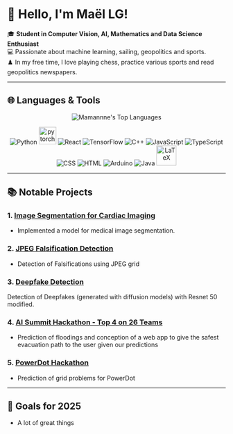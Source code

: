 # 👋 Hello, I'm Maël LG!

🎓 **Student in Computer Vision, AI, Mathematics and Data Science Enthusiast**  
💻 Passionate about machine learning, sailing, geopolitics and sports.  
♟️ In my free time, I love playing chess, practice various sports and read geopolitics newspapers.

---

## 🌐 Languages & Tools

<div align="center">
  <img src="https://github-readme-stats.vercel.app/api/top-langs/?username=Mamannne&theme=tokyonight&show_icons=true&hide_border=true&layout=compact" alt="Mamannne's Top Languages" />
</div>

<p align="center">
  <!-- Python -->
  <img src="https://img.icons8.com/color/48/000000/python.png" alt="Python" title="Python" />
  <!-- PyTorch -->
  <img src="https://cdn.jsdelivr.net/gh/devicons/devicon/icons/pytorch/pytorch-original.svg" height="40" alt="pytorch logo"  />
  <!-- React -->
  <img src="https://img.icons8.com/color/48/000000/react-native.png" alt="React" title="React" />
  <!-- TensorFlow -->
  <img src="https://img.icons8.com/color/48/000000/tensorflow.png" alt="TensorFlow" title="TensorFlow" />
  <!-- C++ -->
  <img src="https://img.icons8.com/color/48/000000/c-plus-plus-logo.png" alt="C++" title="C++" />
  <!-- JavaScript -->
  <img src="https://img.icons8.com/color/48/000000/javascript--v1.png" alt="JavaScript" title="JavaScript" />
  <!-- TypeScript -->
  <img src="https://img.icons8.com/color/48/000000/typescript.png" alt="TypeScript" title="TypeScript" />
  <!-- CSS -->
  <img src="https://img.icons8.com/color/48/000000/css3.png" alt="CSS" title="CSS" />
  <!-- HTML -->
  <img src="https://img.icons8.com/color/48/000000/html-5.png" alt="HTML" title="HTML" />
  <!-- Arduino -->
  <img src="https://img.icons8.com/fluency/48/000000/arduino.png" alt="Arduino" title="Arduino" />
  <!-- Java -->
  <img src="https://img.icons8.com/color/48/000000/java-coffee-cup-logo.png" alt="Java" title="Java" />
  <!-- LaTeX -->
  <img src="https://upload.wikimedia.org/wikipedia/commons/9/92/LaTeX_logo.svg" alt="LaTeX" title="LaTeX" height="46" />
</p>

---

## 📚 Notable Projects

### 1. [Image Segmentation for Cardiac Imaging](https://github.com/Bastaxeloux/proj3dt)
- Implemented a model for medical image segmentation.

### 2. [JPEG Falsification Detection](https://github.com/Bastaxeloux/ima-compressionjpg-main)
- Detection of Falsifications using JPEG grid

### 3. [Deepfake Detection](https://github.com/nico-bly/PAF)
Detection of Deepfakes (generated with diffusion models) with Resnet 50 modified.

### 4. [AI Summit Hackathon - Top 4 on 26 Teams](https://github.com/saimeur/AI-Summit-Hackathon)
- Prediction of floodings and conception of a web app to give the safest evacuation path to the user given our predictions

### 5. [PowerDot Hackathon](https://github.com/Bastaxeloux/PowerDot-Hackathon)
- Prediction of grid problems for PowerDot


---

## 🎯 Goals for 2025
- A lot of great things
